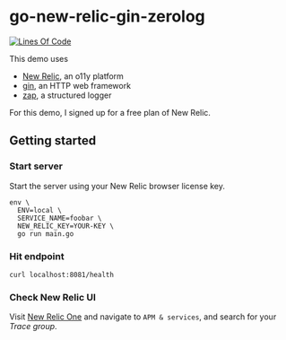 # go-new-relic-gin-zerolog

[![Lines Of Code](https://tokei.rs/b1/github/kevinmichaelchen/go-new-relic-gin-zerolog?category=code)](https://github.com/kevinmichaelchen/go-new-relic-gin-zerolog)

This demo uses
* [New Relic](https://newrelic.com/), an o11y platform
* [gin](https://github.com/gin-gonic/gin), an HTTP web framework
* [zap](https://github.com/uber-go/zap), a structured logger

For this demo, I signed up for a free plan of New Relic.

## Getting started
### Start server
Start the server using your New Relic browser license key.
```shell
env \
  ENV=local \
  SERVICE_NAME=foobar \
  NEW_RELIC_KEY=YOUR-KEY \
  go run main.go
```

### Hit endpoint
```shell
curl localhost:8081/health
```

### Check New Relic UI
Visit [New Relic One](https://one.newrelic.com) and navigate to `APM & services`,
and search for your _Trace group_.